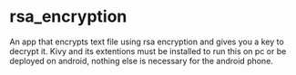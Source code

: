 # rsa_encryption
An app that encrypts text file using rsa encryption and gives you a key to decrypt it.
Kivy and its extentions must be installed to run this on pc or be deployed on android, nothing else is necessary for the android phone.


